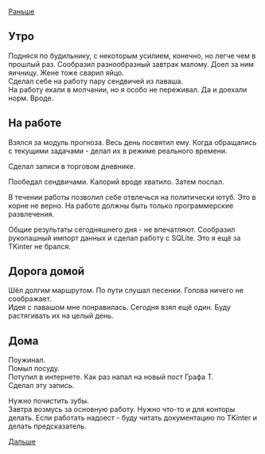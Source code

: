 [Раньше](2019.09.03.md)

## Утро
Подняся по будильнику, с некоторым усилием, конечно, но легче чем в прошлый раз.
Сообразил разнообразный завтрак малому. Доел за ним яичницу. Жене тоже сварил яйцо.  
Сделал себе на работу пару сендвичей из лаваша.  
На работу ехали в молчании, но я особо не переживал. Да и доехали норм. Вроде.
## На работе
Взялся за модуль прогноза. Весь день посвятил ему. Когда обращались с текущими задачами - делал их в режиме реального времени.

Сделал записи в торговом дневнике.

Пообедал сендвичами. Калорий вроде хватило. Затем поспал.

В течении работы позволил себе отвлечься на политически ютуб. Это в корне не верно. На работе должны быть только программерские развлечения.

Общие результаты сегодняшнего дня - не впечатляют. Сообразил рукопашный импорт данных и сделал работу с SQLite. Это я ещё за TKinter не брался.
## Дорога домой
Шёл долгим маршрутом. По пути слушал песенки. Голова ничего не соображает.  
Идея с лавашом мне понравилась. Сегодня взял ещё один. Буду растягивать их на целый день.
## Дома
Поужинал.  
Помыл посуду.  
Потупил в интернете. Как раз напал на новый пост Графа Т.  
Сделал эту запись.

Нужно почистить зубы.  
Завтра возмусь за основную работу. Нужно что-то и для конторы делать. Если работать надоест - буду читать документацию по TKinter и делать предсказатель.

[Дальше](2019.09.05.md)